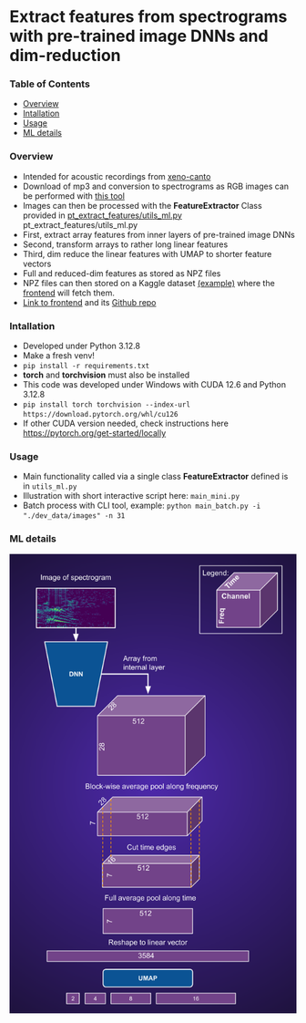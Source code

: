 
# Extract features from spectrograms with pre-trained image DNNs and dim-reduction 

### Table of Contents
* [Overview](#Overview)
* [Intallation](#Intallation)
* [Usage](#Usage)
* [ML details](#ML-details)

### Overview
* Intended for acoustic recordings from [xeno-canto](https://xeno-canto.org/)
* Download of mp3 and conversion to spectrograms as RGB images can be performed with [this tool](https://github.com/sergezaugg/xeno_canto_organizer)  
* Images can then be processed with the **FeatureExtractor** Class provided in [pt_extract_features/utils_ml.py](pt_extract_features/utils_ml.py)  pt_extract_features/utils_ml.py
* First, extract array features from inner layers of pre-trained image DNNs
* Second, transform arrays to rather long linear features
* Third, dim reduce the linear features with UMAP to shorter feature vectors
* Full and reduced-dim features as stored as NPZ files
* NPZ files can then stored on a Kaggle dataset [(example)](https://www.kaggle.com/datasets/sezaugg/spectrogram-clustering-01) where the [frontend](https://spectrogram-image-clustering.streamlit.app/) will fetch them.
*  [Link to frontend](https://spectrogram-image-clustering.streamlit.app/) and its [Github repo](https://github.com/sergezaugg/spectrogram_image_clustering)  

### Intallation
* Developed under Python 3.12.8
* Make a fresh venv!
* ```pip install -r requirements.txt```
* **torch** and **torchvision** must also be installed
* This code was developed under Windows with CUDA 12.6 and Python 3.12.8 
* ```pip install torch torchvision --index-url https://download.pytorch.org/whl/cu126```
* If other CUDA version needed, check instructions here https://pytorch.org/get-started/locally

### Usage
* Main functionality called via a single class **FeatureExtractor** defined is in ```utils_ml.py```
* Illustration with short interactive script here: ```main_mini.py```
* Batch process with CLI tool, example: ```python main_batch.py -i "./dev_data/images" -n 31```

### ML details
<img src="pics/spectro_imDNN_data_flow.png" alt="Example image" width="600"/>
